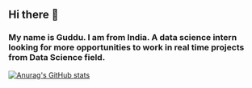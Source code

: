 ## Hi there 👋
### My name is Guddu. I am from India. A data science intern looking for more opportunities to work in real time projects from Data Science field.

<!-- I am Guddu. I am from India(Bharat). I am an AI enthusiast. I love doing AI projects and reading about the methematics behind those algorithms which predict things so correctly almost like a wizard! I would also want to do drone programming.I finished my internship in Machine learning. I also like deep learning. 
 -->
[![Anurag's GitHub stats](https://github-readme-stats.vercel.app/api?username=codemonster94)](https://github.com/codemonster94/github-readme-stats)



<!-- **codemonster94/codemonster94** is a ✨ _special_ ✨ repository because its `README.md` (this file) appears on your GitHub profile.

Here are some ideas to get you started:

- 🔭 I’m currently working on ...
- 🌱 I’m currently learning ...
- 👯 I’m looking to collaborate on ...
- 🤔 I’m looking for help with ...
- 💬 Ask me about ...
- 📫 How to reach me: ...
- 😄 Pronouns: ...
- ⚡ Fun fact: ...
  -->
